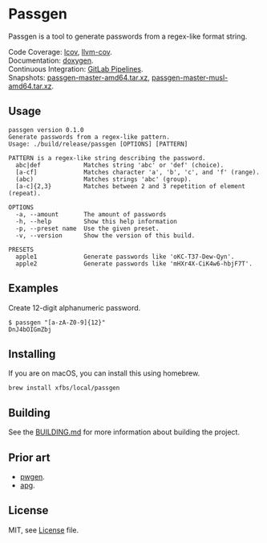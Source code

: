 # Passgen 

Passgen is a tool to generate passwords from a regex-like format string.

Code Coverage: [lcov](https://xfbs.gitlab.io/passgen/coverage/lcov), [llvm-cov](https://xfbs.gitlab.io/passgen/coverage/llvm-cov).  
Documentation: [doxygen](https://xfbs.gitlab.io/passgen/doxygen/annotated.html).  
Continuous Integration: [GitLab Pipelines](https://gitlab.com/xfbs/passgen/pipelines).  
Snapshots: [passgen-master-amd64.tar.xz](https://xfbs.gitlab.io/passgen/snapshot/passgen-master-amd64.tar.xz), [passgen-master-musl-amd64.tar.xz](https://xfbs.gitlab.io/passgen/snapshot/passgen-master-musl-amd64.tar.xz).

## Usage

```
passgen version 0.1.0
Generate passwords from a regex-like pattern.
Usage: ./build/release/passgen [OPTIONS] [PATTERN]

PATTERN is a regex-like string describing the password.
  abc|def            Matches string 'abc' or 'def' (choice).
  [a-cf]             Matches character 'a', 'b', 'c', and 'f' (range).
  (abc)              Matches strings 'abc' (group).
  [a-c]{2,3}         Matches between 2 and 3 repetition of element (repeat).

OPTIONS
  -a, --amount       The amount of passwords
  -h, --help         Show this help information
  -p, --preset name  Use the given preset.
  -v, --version      Show the version of this build.

PRESETS
  apple1             Generate passwords like 'oKC-T37-Dew-Qyn'.
  apple2             Generate passwords like 'mHXr4X-CiK4w6-hbjF7T'.
```

## Examples

Create 12-digit alphanumeric password.

    $ passgen "[a-zA-Z0-9]{12}"
    DnJ4bOIGmZbj

## Installing

If you are on macOS, you can install this using homebrew.

    brew install xfbs/local/passgen

## Building

See the [BUILDING.md](BUILDING.md) for more information about building the project.

## Prior art

* [pwgen](https://linux.die.net/man/1/pwgen).
* [apg](https://linux.die.net/man/1/apg).

## License

MIT, see [License](LICENSE) file.
